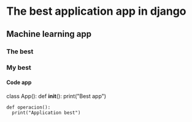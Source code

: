 # The best application app in django
## Machine learning app
### The best
### My best

#### Code app
  class App():
    def __init__():
      print("Best app")

    def operacion():
      print("Application best")
      
